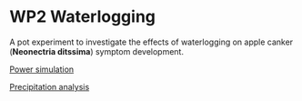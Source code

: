 # WP2 Waterlogging

A pot experiment to investigate the effects of waterlogging on apple canker (**Neonectria ditssima**) symptom development.

[Power simulation](Rmd/power_simulation.rmd)

[Precipitation analysis](Rmd/precipitation_analysis.rmd)
